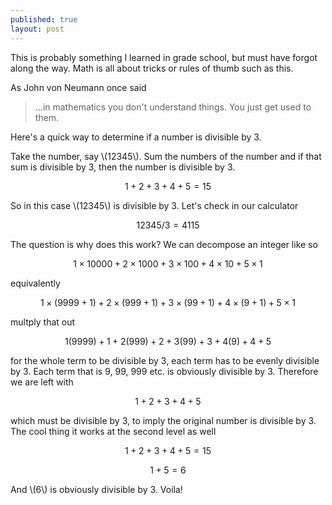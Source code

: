 ```yaml
---
published: true
layout: post
---
```




This is probably something I learned in grade school, but must have forgot along the way. Math is all about tricks or rules of thumb such as this.

As John von Neumann once said
> ...in mathematics you don't understand things. You just get used to them.

Here's a quick way to determine if a number is divisible by 3.

Take the number, say \\(12345\\). Sum the numbers of the number and if that sum is divisible by 3, then the number is divisible by 3.

$$ 1 + 2 + 3 + 4 + 5 = 15$$

So in this case \\(12345\\) is divisible by 3. Let's check in our calculator

$$12345/3 = 4115$$

The question is why does this work? We can decompose an integer like so

$$ 1 \times 10000 + 2 \times 1000 + 3 \times 100 + 4 \times 10 + 5 \times 1$$

equivalently

$$ 1 \times (9999+1) + 2 \times (999+1) + 3 \times (99 +1) + 4 \times (9+1) + 5 \times 1$$

multply that out

$$ 1(9999) + 1 + 2(999) + 2 + 3(99) + 3 + 4(9) + 4 + 5 $$

for the whole term to be divisible by 3, each term has to be evenly divisible by 3. Each term that is 9, 99, 999 etc. is obviously divisible by 3. Therefore we are left with

$$ 1 + 2 + 3 + 4 + 5 $$

which must be divisible by 3, to imply the original number is divisible by 3. The cool thing it works at the second level as well

$$ 1 + 2 + 3 + 4 + 5 = 15$$

$$ 1 + 5 = 6$$

And \\(6\\) is obviously divisible by 3. Voila!
